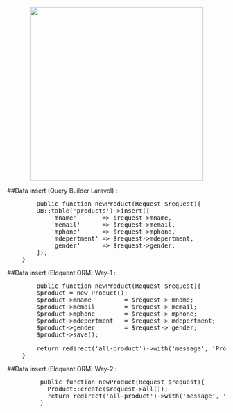<p align="center"><a href="https://laravel.com" target="_blank"><img src="https://raw.githubusercontent.com/laravel/art/master/logo-lockup/5%20SVG/2%20CMYK/1%20Full%20Color/laravel-logolockup-cmyk-red.svg" width="400"></a></p>

##Data insert (Query Builder Laravel) :
<pre>
        public function newProduct(Request $request){
        DB::table('products')->insert([
            'mname'       => $request->mname,
            'memail'      => $request->memail,
            'mphone'      => $request->mphone,
            'mdepertment' => $request->mdepertment,
            'gender'      => $request->gender,
        ]);
    }
</pre>


##Data insert (Eloquent ORM) Way-1 :
<pre>
        public function newProduct(Request $request){
        $product = new Product();
        $product->mname         = $request-> mname;
        $product->memail        = $request-> memail;
        $product->mphone        = $request-> mphone;
        $product->mdepertment   = $request-> mdepertment;
        $product->gender        = $request-> gender;
        $product->save();

        return redirect('all-product')->with('message', 'Product Insert Successfully');
    }
</pre>

##Data insert (Eloquent ORM) Way-2 :
<pre>
         public function newProduct(Request $request){
           Product::create($request->all());
           return redirect('all-product')->with('message', 'Product Insert Successfully');
         }
</pre>
